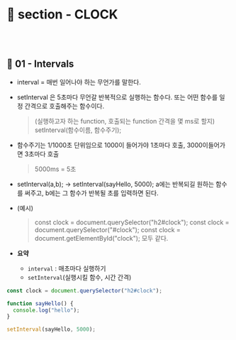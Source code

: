 # 📝 section - CLOCK
<br>
<br>

 
## 📍 01 - Intervals

* interval = 매번 일어나야 하는 무언가를 말한다. 
* setInterval 은 5초마다 무언갈 반복적으로 실행하는 함수다. 또는 어떤 함수를 일정 간격으로 호출해주는 함수이다.
    >(실행하고자 하는 function, 호출되는 function 간격을 몇 ms로 할지)
    >setInterval(함수이름, 함수주기);
* 함수주기는 1/1000초 단위임으로 1000이 들어가야 1초마다 호출, 3000이들어가면 3초마다 호출
    >5000ms = 5초

* setInterval(a,b); -> setInterval(sayHello, 5000); a에는 반복되길 원하는 함수를 써주고, b에는 그 함수가 반복될 초를 입력하면 된다.

* (예시) 
    >const clock = document.querySelector("h2#clock");
    >const clock = document.querySelector("#clock");
    >const clock = document.getElementById("clock");
    >모두 같다.

* **요약** 
    * `interval` : 매초마다 실행하기 
    * `setInterval`(실행시킬 함수, 시간 간격)

```javascript
const clock = document.querySelector("h2#clock");

function sayHello() {
  console.log("hello");
}

setInterval(sayHello, 5000);
```
